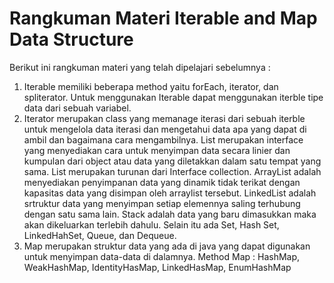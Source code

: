 # Rangkuman Materi Iterable and Map Data Structure

Berikut ini rangkuman materi yang telah dipelajari sebelumnya :
1. Iterable memiliki beberapa method yaitu forEach, iterator, dan spliterator. Untuk menggunakan Iterable dapat menggunakan iterble tipe data dari sebuah variabel.
2. Iterator merupakan class yang memanage iterasi dari sebuah iterble untuk mengelola data iterasi dan mengetahui data apa yang dapat di ambil dan bagaimana cara mengambilnya. List  merupakan interface yang menyediakan cara untuk menyimpan data secara linier dan kumpulan dari object atau data yang diletakkan dalam satu tempat yang sama. List merupakan turunan dari Interface collection. ArrayList adalah menyediakan penyimpanan data yang dinamik tidak terikat dengan kapasitas data yang disimpan oleh arraylist tersebut. LinkedList adalah srtruktur data yang menyimpan setiap elemennya saling terhubung dengan satu sama lain. Stack adalah data yang baru dimasukkan maka akan dikeluarkan terlebih dahulu. Selain itu ada Set, Hash Set, LinkedHahSet, Queue, dan Dequeue.
3. Map merupakan struktur data yang ada di java yang dapat digunakan untuk menyimpan data-data di dalamnya. Method Map : HashMap, WeakHashMap, IdentityHasMap, LinkedHasMap, EnumHashMap